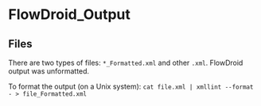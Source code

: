 # FlowDroid_Output

## Files
There are two types of files: `*_Formatted.xml` and other `.xml`.  FlowDroid output
was unformatted.  

To format the output (on a Unix system): `cat file.xml | xmllint --format - > file_Formatted.xml`
